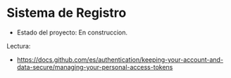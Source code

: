 <h1>Sistema de Registro</h1>

- Estado del proyecto: En construccion.



Lectura:
- https://docs.github.com/es/authentication/keeping-your-account-and-data-secure/managing-your-personal-access-tokens